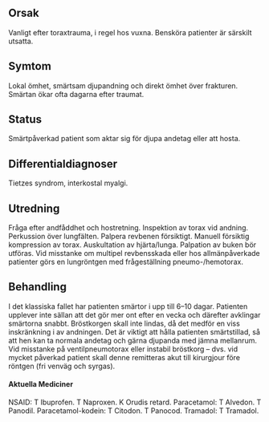 ## Orsak

Vanligt efter toraxtrauma, i regel hos vuxna. Bensköra patienter är särskilt utsatta.

## Symtom

Lokal ömhet, smärtsam djupandning och direkt ömhet över frakturen. Smärtan ökar ofta dagarna efter traumat.

## Status

Smärtpåverkad patient som aktar sig för djupa andetag eller att hosta.

## Differentialdiagnoser

Tietzes syndrom, interkostal myalgi.

## Utredning

Fråga efter andfåddhet och hostretning. Inspektion av torax vid andning. Perkussion över lungfälten. Palpera revbenen försiktigt. Manuell försiktig kompression av torax. Auskultation av hjärta/lunga. Palpation av buken bör utföras. Vid misstanke om multipel revbensskada eller hos allmänpåverkade patienter görs en lungröntgen med frågeställning pneumo-/hemotorax.

## Behandling

I det klassiska fallet har patienten smärtor i upp till 6–10 dagar. Patienten upplever inte sällan att det gör mer ont efter en vecka och därefter avklingar smärtorna snabbt. Bröstkorgen skall inte lindas, då det medför en viss inskränkning i av andningen. Det är viktigt att hålla patienten smärtstillad, så att hen kan ta normala andetag och gärna djupanda med jämna mellanrum.
Vid misstanke på ventilpneumotorax eller instabil bröstkorg – dvs. vid mycket påverkad patient skall denne remitteras akut till kirurgjour före röntgen (fri venväg och syrgas).

#### Aktuella Mediciner

NSAID: T Ibuprofen. T Naproxen. K Orudis retard.
Paracetamol: T Alvedon. T Panodil.
Paracetamol-kodein: T Citodon. T Panocod.
Tramadol: T Tramadol.

